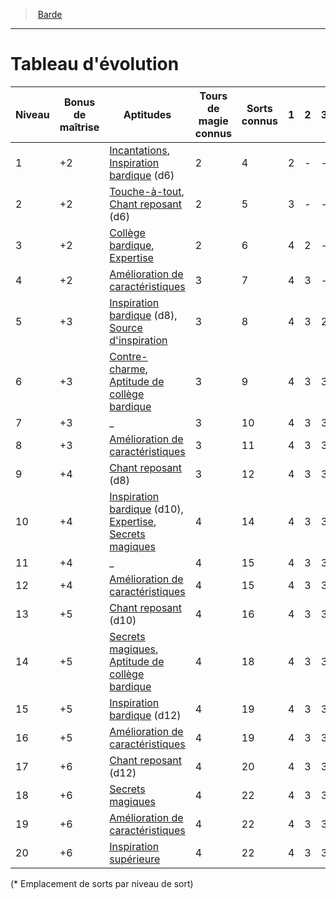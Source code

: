 ﻿---
!Generic
Id: bard_hd.md#tableau-dévolution
ParentLink: bard_hd.md#barde
Name: Tableau d'évolution
ParentName: Barde
NameLevel: 1
Attributes: {}
---
> [Barde](hd_bard.md)

---

# Tableau d'évolution

|Niveau|Bonus de maîtrise|Aptitudes|Tours de magie connus|Sorts connus|1|2|3|4|5|6|7|8|9|
|---|---|---|---|---|---|---|---|---|---|---|---|---|---|
|1|+2|[Incantations](hd_bard_incantations.md), [Inspiration bardique](hd_bard_inspiration_bardique.md) (d6)|2|4|2|-|-|-|-|-|-|-|-|
|2|+2|[Touche-à-tout](hd_bard_touche_a_tout.md), [Chant reposant](hd_bard_chant_reposant.md) (d6)|2|5|3|-|-|-|-|-|-|-|-|
|3|+2|[Collège bardique](hd_bard_college_bardique.md), [Expertise](hd_bard_expertise.md)|2|6|4|2|-|-|-|-|-|-|-|
|4|+2|[Amélioration de caractéristiques](hd_bard_amelioration_de_caracteristiques.md)|3|7|4|3|-|-|-|-|-|-|-|
|5|+3|[Inspiration bardique](hd_bard_inspiration_bardique.md) (d8), [Source d'inspiration](hd_bard_source_dinspiration.md)|3|8|4|3|2|-|-|-|-|-|-|
|6|+3|[Contre-charme](hd_bard_contre_charme.md), [Aptitude de collège bardique](hd_bard_college_bardique.md)|3|9|4|3|3|-|-|-|-|-|-|
|7|+3|_|3|10|4|3|3|1|-|-|-|-|-|
|8|+3|[Amélioration de caractéristiques](hd_bard_amelioration_de_caracteristiques.md)|3|11|4|3|3|2|-|-|-|-|-|
|9|+4|[Chant reposant](hd_bard_chant_reposant.md) (d8)|3|12|4|3|3|3|1|-|-|-|-|
|10|+4|[Inspiration bardique](hd_bard_inspiration_bardique.md) (d10), [Expertise](hd_bard_expertise.md), [Secrets magiques](hd_bard_secrets_magiques.md)|4|14|4|3|3|3|2|-|-|-|-|
|11|+4|_|4|15|4|3|3|3|2|1|-|-|-|
|12|+4|[Amélioration de caractéristiques](hd_bard_amelioration_de_caracteristiques.md)|4|15|4|3|3|3|2|1|-|-|-|
|13|+5|[Chant reposant](hd_bard_chant_reposant.md) (d10)|4|16|4|3|3|3|2|1|1|-|-|
|14|+5|[Secrets magiques](hd_bard_secrets_magiques.md), [Aptitude de collège bardique](hd_bard_college_bardique.md)|4|18|4|3|3|3|2|1|1|-|-|
|15|+5|[Inspiration bardique](hd_bard_inspiration_bardique.md) (d12)|4|19|4|3|3|3|2|1|1|1|-|
|16|+5|[Amélioration de caractéristiques](hd_bard_amelioration_de_caracteristiques.md)|4|19|4|3|3|3|2|1|1|1|-|
|17|+6|[Chant reposant](hd_bard_chant_reposant.md) (d12)|4|20|4|3|3|3|2|1|1|1|1|
|18|+6|[Secrets magiques](hd_bard_secrets_magiques.md)|4|22|4|3|3|3|3|1|1|1|1|
|19|+6|[Amélioration de caractéristiques](hd_bard_amelioration_de_caracteristiques.md)|4|22|4|3|3|3|3|2|1|1|1|
|20|+6|[Inspiration supérieure](hd_bard_inspiration_superieure.md)|4|22|4|3|3|3|3|2|2|1|1|

(* Emplacement de sorts par niveau de sort)

